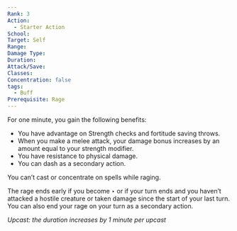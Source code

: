 ```yaml
---
Rank: 3
Action:
  - Starter Action
School: 
Target: Self
Range: 
Damage Type: 
Duration: 
Attack/Save: 
Classes: 
Concentration: false
tags:
  - Buff
Prerequisite: Rage
---
```

For one minute, you gain the following benefits:

- You have advantage on Strength checks and fortitude saving throws.
- When you make a melee attack, your damage bonus increases by an amount equal to your strength modifier.
- You have resistance to physical damage.
- You can dash as a secondary action.

You can’t cast or concentrate on spells while raging.

The rage ends early if you become ‣ or if your turn ends and you haven’t attacked a hostile creature or taken damage since the start of your last turn. You can also end your rage on your turn as a secondary action.

*Upcast: the duration increases by 1 minute per upcast*